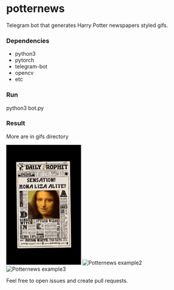 # potternews

Telegram bot that generates Harry Potter newspapers styled gifs.

### Dependencies
 - python3
 - pytorch
 - telegram-bot
 - opencv
 - etc

### Run
python3 bot.py

### Result
More are in gifs directory

![Potternews example1](gifs/mona.gif)
![Potternews example2](gifs/gosling.gif)
![Potternews example3](gifs/anna.gif)

Feel free to open issues and create pull requests.

